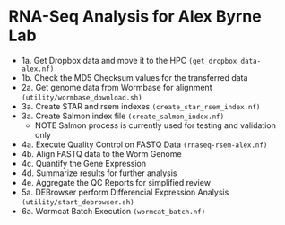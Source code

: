 # RNA-Seq Analysis for Alex Byrne Lab

* 1a. Get Dropbox data and move it to the HPC `(get_dropbox_data-alex.nf)`
* 1b. Check the MD5 Checksum values for the transferred data
* 2a.  Get genome data from Wormbase for alignment `(utility/wormbase_download.sh)`
* 3a.  Create STAR and rsem indexes `(create_star_rsem_index.nf)`
* 3a.  Create Salmon index file `(create_salmon_index.nf)`
    * NOTE Salmon process is currently used for testing and validation only
* 4a. Execute Quality Control on FASTQ Data `(rnaseq-rsem-alex.nf)`
* 4b. Align FASTQ data to the Worm Genome
* 4c. Quantify the Gene Expression 
* 4d. Summarize results for further analysis
* 4e. Aggregate the QC Reports for simplified review 
* 5a. DEBrowser perform Differencial Expression Analysis `(utility/start_debrowser.sh)`
* 6a. Wormcat Batch Execution `(wormcat_batch.nf)`
